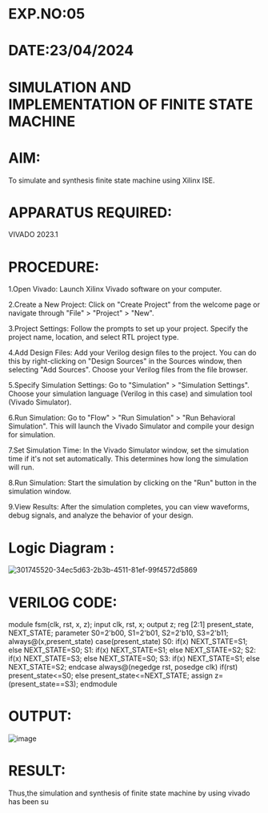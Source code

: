 # EXP.NO:05
# DATE:23/04/2024
# SIMULATION AND IMPLEMENTATION OF FINITE STATE MACHINE
# AIM:

To simulate and synthesis finite state machine using Xilinx ISE.

# APPARATUS REQUIRED:

VIVADO 2023.1

# PROCEDURE:

1.Open Vivado: Launch Xilinx Vivado software on your computer.

2.Create a New Project: Click on "Create Project" from the welcome page or navigate through "File" > "Project" > "New".

3.Project Settings: Follow the prompts to set up your project. Specify the project name, location, and select RTL project type.

4.Add Design Files: Add your Verilog design files to the project. You can do this by right-clicking on "Design Sources" in the Sources window, then selecting "Add Sources". Choose your Verilog files from the file browser.

5.Specify Simulation Settings: Go to "Simulation" > "Simulation Settings". Choose your simulation language (Verilog in this case) and simulation tool (Vivado Simulator).

6.Run Simulation: Go to "Flow" > "Run Simulation" > "Run Behavioral Simulation". This will launch the Vivado Simulator and compile your design for simulation.

7.Set Simulation Time: In the Vivado Simulator window, set the simulation time if it's not set automatically. This determines how long the simulation will run.

8.Run Simulation: Start the simulation by clicking on the "Run" button in the simulation window.

9.View Results: After the simulation completes, you can view waveforms, debug signals, and analyze the behavior of your design.

# Logic Diagram :

![301745520-34ec5d63-2b3b-4511-81ef-99f4572d5869](https://github.com/navaneethans/VLSI-LAB-EXP-5/assets/161276575/1972c5f5-5ac8-442c-aa38-e9a82dab023f)



# VERILOG CODE:

module fsm(clk, rst, x, z);
input clk, rst, x;
output z;
reg [2:1] present_state, NEXT_STATE;
parameter S0=2'b00, S1=2'b01, S2=2'b10, S3=2'b11;
always@(x,present_state)
case(present_state)
S0: if(x)
NEXT_STATE=S1;
else
NEXT_STATE=S0;
S1: if(x)
NEXT_STATE=S1;
else
NEXT_STATE=S2;
S2: if(x)
NEXT_STATE=S3;
else
NEXT_STATE=S0;
S3: if(x)
NEXT_STATE=S1;
else
NEXT_STATE=S2;
endcase
always@(negedge rst, posedge clk)
if(rst)
present_state<=S0;
else
present_state<=NEXT_STATE;
assign z=(present_state==S3);
endmodule

# OUTPUT:

![image](https://github.com/navaneethans/VLSI-LAB-EXP-5/assets/161276575/3dcef9d6-38da-4fd9-8038-4d873d547e57)


# RESULT:

Thus,the simulation and synthesis of finite state machine by using vivado has been su
